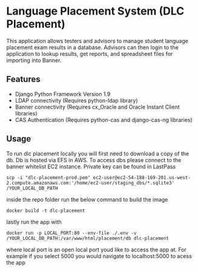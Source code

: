 # Language Placement System (DLC Placement)

This application allows testers and advisors to manage student language placement exam results in a database. Advisors can then login to the application to lookup results, get reports, and spreadsheet files for importing into Banner.

## Features

- Django Python Framework Version 1.9
- LDAP connectivity (Requires python-ldap library)
- Banner connectivity (Requires cx_Oracle and Oracle Instant Client libraries)
- CAS Authentication (Requires python-cas and django-cas-ng libraries)

## Usage

To run dlc placement locally you will first need to download a copy of the db.  Db is hosted via EFS in AWS.  To access dbs please connect to the banner whitelist EC2 instance.  Private key can be found in LastPass

```
scp -i "dlc-placement-prod.pem" ec2-user@ec2-54-188-169-201.us-west-2.compute.amazonaws.com:'/home/ec2-user/staging_dbs/*.sqlite3' /YOUR_LOCAL_DB_PATH
```

inside the repo folder run the below command to build the image

```
docker build -t dlc-placement
```

lastly run the app with

```
docker run -p LOCAL_PORT:80 --env-file ./.env -v /YOUR_LOCAL_DB_PATH:/var/www/html/placement/db dlc-placement
```

where local port is an open local port youd like to access the app at.  For example if you select 5000 you would navigate to localhost:5000 to acess the app